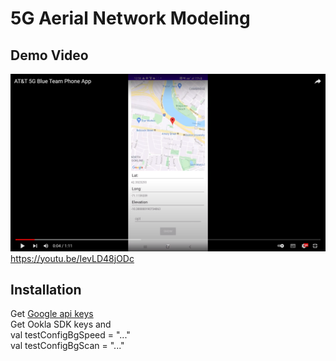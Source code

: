 # 5G Aerial Network Modeling

## Demo Video

[![IMAGE](https://github.com/Charlieletscode/AtntBlueTeamApp/blob/master/Untitled.png)](https://youtu.be/IevLD48jODc)
https://youtu.be/IevLD48jODc

## Installation <br />
Get [Google api keys](https://console.cloud.google.com/apis/enableflow?apiid=maps_android_backend&keyType=CLIENT_SIDE_ANDROID&r=09:99:E5:A3:47:98:40:10:17:0B:8F:3C:53:11:58:19:1C:62:AE:CA;com.example.myapplication&project=capable-code-313408&pli=1)<br />
Get Ookla SDK keys and<br />
val testConfigBgSpeed = "..."<br />
val testConfigBgScan =  "..."
